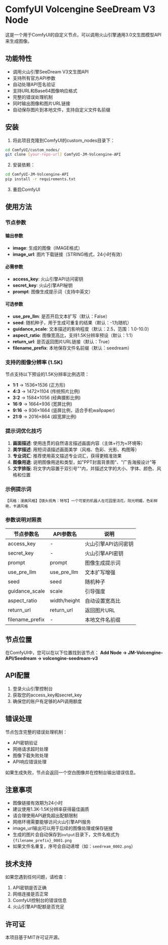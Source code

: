 # ComfyUI Volcengine SeeDream V3 Node

这是一个用于ComfyUI的自定义节点，可以调用火山引擎通用3.0文生图模型API来生成图像。

## 功能特性

- 调用火山引擎SeeDream V3文生图API
- 支持所有官方API参数
- 自动处理API签名验证
- 支持URL和Base64图像响应格式
- 完整的错误处理机制
- 同时输出图像和图片URL链接
- 自动保存图片到本地文件，支持自定义文件名前缀

## 安装

1. 将此项目克隆到ComfyUI的custom_nodes目录下：
```bash
cd ComfyUI/custom_nodes/
git clone [your-repo-url] ComfyUI-JM-Volcengine-API
```

2. 安装依赖：
```bash
cd ComfyUI-JM-Volcengine-API
pip install -r requirements.txt
```

3. 重启ComfyUI

## 使用方法

### 节点参数

#### 输出参数
- **image**: 生成的图像（IMAGE格式）
- **image_url**: 图片下载链接（STRING格式，24小时有效）

#### 必需参数
- **access_key**: 火山引擎API访问密钥
- **secret_key**: 火山引擎API秘钥
- **prompt**: 图像生成提示词（支持中英文）

#### 可选参数
- **use_pre_llm**: 是否开启文本扩写（默认：False）
- **seed**: 随机种子，用于生成可重复的结果（默认：-1为随机）
- **guidance_scale**: 文本描述的影响程度（默认：2.5，范围：1.0-10.0）
- **aspect_ratio**: 图像宽高比，支持1.5K分辨率预设（默认：1:1）
- **return_url**: 是否返回图片URL链接（默认：True）
- **filename_prefix**: 本地保存文件名前缀（默认：seedream）

### 支持的图像分辨率 (1.5K)

节点支持以下预设的1.5K分辨率比例选项：
- **1:1** → 1536×1536 (正方形)
- **4:3** → 1472×1104 (传统照片比例)
- **3:2** → 1584×1056 (经典摄影比例)
- **16:9** → 1664×936 (宽屏比例)
- **9:16** → 936×1664 (竖屏比例，适合手机wallpaper)
- **21:9** → 2016×864 (超宽屏比例)

### 提示词优化技巧

1. **画面描述**: 使用连贯的自然语言描述画面内容（主体+行为+环境等）
2. **美学描述**: 用短词语描述画面美学（风格、色彩、光影、构图等）
3. **专业词汇**: 推荐使用英文描述专业词汇，获得更精准效果
4. **图像用途**: 说明图像用途和类型，如"PPT封面背景图"、"广告海报设计"等
5. **文字排版**: 将文字内容置于双引号""内，并描述文字的大小、字体、颜色、风格和位置

### 示例提示词

```
【风格：漫画风格】【镜头视角：特写】一个可爱的机器人在花园里浇花，阳光明媚，色彩鲜艳，卡通风格
```

### 参数说明对照表

| 节点参数名 | API参数名 | 说明 |
|-----------|-----------|------|
| access_key | - | 火山引擎API访问密钥 |
| secret_key | - | 火山引擎API密钥 |
| prompt | prompt | 图像生成提示词 |
| use_pre_llm | use_pre_llm | 文本扩写增强 |
| seed | seed | 随机种子 |
| guidance_scale | scale | 引导强度 |
| aspect_ratio | width/height | 自动设置宽高比 |
| return_url | return_url | 返回图片URL |
| filename_prefix | - | 本地文件名前缀 |

## 节点位置

在ComfyUI中，您可以在以下位置找到该节点：
**Add Node → JM-Volcengine-API/Seedream → volcengine-seedream-v3**

## API配置

1. 登录火山引擎控制台
2. 获取您的access_key和secret_key
3. 确保您的账户有足够的API调用额度

## 错误处理

节点包含完整的错误处理机制：
- API密钥验证
- 网络请求超时处理
- 图像下载失败处理
- API响应错误处理

如果生成失败，节点会返回一个空白图像并在控制台输出错误信息。

## 注意事项

- 图像链接有效期为24小时
- 建议使用1.3K-1.5K分辨率获得最佳画质
- 请合理使用API避免超出配额限制
- 网络环境需要能够访问火山引擎API服务
- image_url输出可以用于后续的图像处理或保存链接
- 生成的图片会自动保存到`output`目录下，文件名格式为`{filename_prefix}_0001.png`
- 如果文件名重复，序号会自动递增（如：`seedream_0002.png`）

## 技术支持

如果您遇到任何问题，请检查：
1. API密钥是否正确
2. 网络连接是否正常
3. ComfyUI控制台的错误信息
4. 火山引擎API配额是否充足

## 许可证

本项目基于MIT许可证开源。 